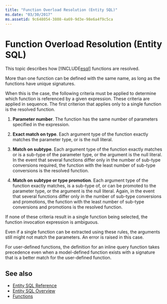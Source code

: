 ```yaml
---
title: "Function Overload Resolution (Entity SQL)"
ms.date: "03/30/2017"
ms.assetid: 9c648054-3808-4a69-9d3e-98e6a4f9c5ca
---
```

# Function Overload Resolution (Entity SQL)
This topic describes how [!INCLUDE[esql](../../../../../../includes/esql-md.md)] functions are resolved.  
  
 More than one function can be defined with the same name, as long as the functions have unique signatures.  
  
 When this is the case, the following criteria must be applied to determine which function is referenced by a given expression. These criteria are applied in sequence. The first criterion that applies only to a single function is the resolved function.  
  
1. **Parameter number**. The function has the same number of parameters specified in the expression.  
  
2. **Exact match on type**. Each argument type of the function exactly matches the parameter type, or is the null literal.  
  
3. **Match on subtype**. Each argument type of the function exactly matches or is a sub-type of the parameter type, or the argument is the null literal. In the event that several functions differ only in the number of sub-type conversions required, the function with the least number of sub-type conversions is the resolved function.  
  
4. **Match on subtype or type promotion**. Each argument type of the function exactly matches, is a sub-type of, or can be promoted to the parameter type, or the argument is the null literal. Again, in the event that several functions differ only in the number of sub-type conversions and promotions, the function with the least number of sub-type conversions and promotions is the resolved function.  
  
 If none of these criteria result in a single function being selected, the function invocation expression is ambiguous.  
  
 Even if a single function can be extracted using these rules, the arguments still might not match the parameters. An error is raised in this case.  
  
 For user-defined functions, the definition for an inline query function takes precedence even when a model-defined function exists with a signature that is a better match for the user-defined function.  
  
## See also

- [Entity SQL Reference](entity-sql-reference.md)
- [Entity SQL Overview](entity-sql-overview.md)
- [Functions](functions-entity-sql.md)
